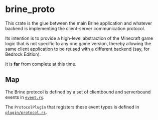 # brine_proto

This crate is the glue between the main Brine application and whatever backend
is implementing the client-server communication protocol.

Its intention is to provide a high-level abstraction of the Minecraft game logic
that is not specific to any one game version, thereby allowing the same client
application to be reused with a different backend (say, for Bedrock Edition).

It is **far** from complete at this time.

## Map

The Brine protocol is defined by a set of clientbound and serverbound events in
[`event.rs`](src/event.rs).

The `ProtocolPlugin` that registers these event types is defined in
[`plugin/protocol.rs`](src/plugin/protocol.rs).